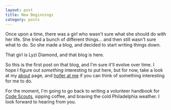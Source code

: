 ```yaml
---
layout: post
title: New Beginnings
category: posts
--- 
```


Once upon a time, there was a girl who wasn't sure what she should do with her life. She tried a bunch of different things... and then still wasn't sure what to do. So she made a blog, and decided to start writing things down.

That girl is Lyzi Diamond, and that blog is here.

So this is the first post on that blog, and I'm sure it'll evolve over time. I hope I figure out _something_ interesting to put here, but for now, take a look at my [about]("/about.html") page, and [holler at me]("mailto:lyzidiamond@gmail.com") if you can think of something interesting for me to do.

For the moment, I'm going to go back to writing a volunteer handbook for [Code Scouts]("http://codescouts.org"), sipping coffee, and braving the cold Philadelphia weather. I look forward to hearing from you.